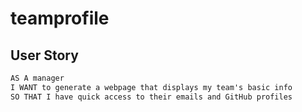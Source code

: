 # teamprofile

## User Story

```md
AS A manager
I WANT to generate a webpage that displays my team's basic info
SO THAT I have quick access to their emails and GitHub profiles
```